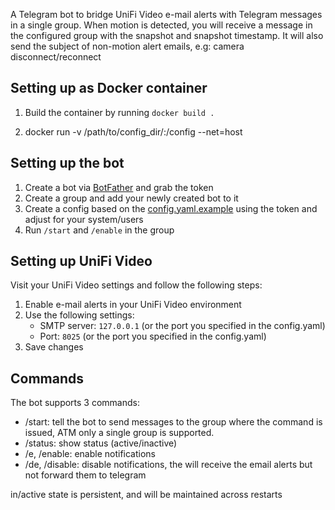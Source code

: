 A Telegram bot to bridge UniFi Video e-mail alerts with Telegram messages in a single group.
When motion is detected, you will receive a message in the configured group with the snapshot and snapshot timestamp. It will also send the subject of non-motion alert emails, e.g: camera disconnect/reconnect

 
## Setting up as Docker container 

1) Build the container by running `docker build .` 

2) docker run -v /path/to/config_dir/:/config --net=host

## Setting up the bot

 1) Create a bot via [BotFather](https://core.telegram.org/bots#6-botfather) and grab the token 
 2) Create a group and add your newly created bot to it
 3) Create a config based on the [config.yaml.example](config/config.yaml.example) using the token and adjust for your system/users
 4) Run `/start` and `/enable` in the group  

## Setting up UniFi Video

Visit your UniFi Video settings and follow the following steps:
  1) Enable e-mail alerts in your UniFi Video environment
  2) Use the following settings:
     - SMTP server: `127.0.0.1` (or the port you specified in the config.yaml) 
     - Port: `8025` (or the port you specified in the config.yaml)
  3) Save changes
  
## Commands
The bot supports 3 commands:

 * /start: tell the bot to send messages to the group where the command is issued, ATM only a single group is supported.
 * /status: show status (active/inactive)
 * /e, /enable: enable notifications
 * /de, /disable: disable notifications, the will receive the email alerts but not forward them to telegram

 in/active state is persistent, and will be maintained across restarts
